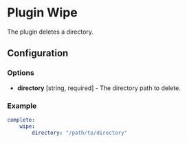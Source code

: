 Plugin Wipe
===========

The plugin deletes a directory.

Configuration
-------------

### Options

* **directory** [string, required] - The directory path to delete.

### Example

```yaml
complete:
    wipe:
        directory: "/path/to/directory"
```
